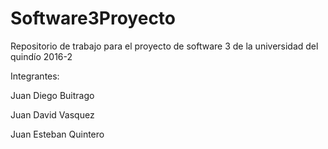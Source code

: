 # Software3Proyecto
Repositorio de trabajo para el proyecto de software 3 de la universidad del quindío 2016-2

Integrantes:

Juan Diego Buitrago

Juan David Vasquez

Juan Esteban Quintero
